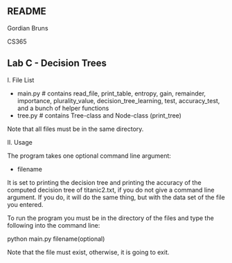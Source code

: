 README
------------------
Gordian Bruns

CS365

Lab C - Decision Trees
------------------

I. File List
 - main.py  # contains read_file, print_table, entropy, gain, remainder, importance, plurality_value, decision_tree_learning, test, accuracy_test, and a bunch of helper functions
 - tree.py  # contains Tree-class and Node-class (print_tree)

Note that all files must be in the same directory.


II. Usage

The program takes one optional command line argument:

   - filename

It is set to printing the decision tree and printing the accuracy of the computed decision tree of titanic2.txt, if you do not give a command line argument.
If you do, it will do the same thing, but with the data set of the file you entered.

To run the program you must be in the directory of the files and type the following into the command line:

python main.py filename(optional)

Note that the file must exist, otherwise, it is going to exit.
